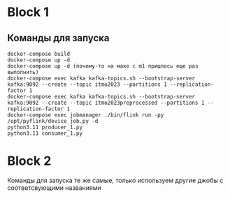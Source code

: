 # Block 1
## Команды для запуска
```
docker-compose build 
docker-compose up -d 
docker-compose up -d (почему-то на маке с m1 пришлось еще раз выполнить)
docker-compose exec kafka kafka-topics.sh --bootstrap-server kafka:9092 --create --topic itmo2023 --partitions 1 --replication-factor 1
docker-compose exec kafka kafka-topics.sh --bootstrap-server kafka:9092 --create --topic itmo2023preprocessed --partitions 1 --replication-factor 1
docker-compose exec jobmanager ./bin/flink run -py /opt/pyflink/device_job.py -d
python3.11 producer_1.py
python3.11 consumer_1.py
```
# Block 2
Команды для запуска те же самые, только используем другие джобы с соответсвующими названиями